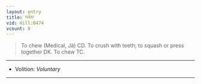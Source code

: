 ```yaml
---
layout: entry
title: བཅེམ་
vid: Hill:0474
vcount: 0
---
```

> To chew (Medical, Jä) CD\. To crush with teeth; to squash or press together DK\. To chew TC\.

---
* Volition: _Voluntary_

---

